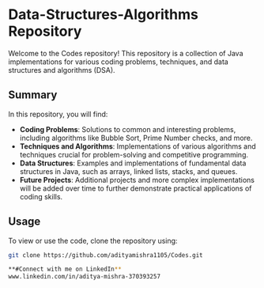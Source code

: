 # Data-Structures-Algorithms Repository

Welcome to the Codes repository! This repository is a collection of Java implementations for various coding problems, techniques, and data structures and algorithms (DSA). 

## Summary

In this repository, you will find:

- **Coding Problems**: Solutions to common and interesting problems, including algorithms like Bubble Sort, Prime Number checks, and more.
- **Techniques and Algorithms**: Implementations of various algorithms and techniques crucial for problem-solving and competitive programming.
- **Data Structures**: Examples and implementations of fundamental data structures in Java, such as arrays, linked lists, stacks, and queues.
- **Future Projects**: Additional projects and more complex implementations will be added over time to further demonstrate practical applications of coding skills.

## Usage

To view or use the code, clone the repository using:

```bash
git clone https://github.com/adityamishra1105/Codes.git

**#Connect with me on LinkedIn**
www.linkedin.com/in/aditya-mishra-370393257

